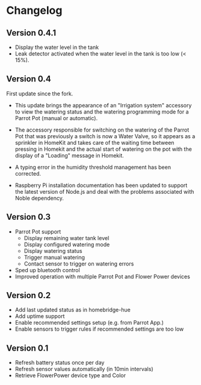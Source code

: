 # Changelog

## Version 0.4.1

* Display the water level in the tank
* Leak detector activated when the water level in the tank is too low (< 15%).

## Version 0.4

First update since the fork.

* This update brings the appearance of an "Irrigation system" accessory to view the watering status and the watering programming mode for a Parrot Pot (manual or automatic).

* The accessory responsible for switching on the watering of the Parrot Pot that was previously a switch is now a Water Valve, so it appears as a sprinkler in HomeKit and takes care of the waiting time between pressing in Homekit and the actual start of watering on the pot with the display of a "Loading" message in Homekit.

* A typing error in the humidity threshold management has been corrected. 

* Raspberry Pi installation documentation has been updated to support the latest version of Node.js and deal with the problems associated with Noble dependency.

## Version 0.3

* Parrot Pot support
  * Display remaining water tank level
  * Display configured watering mode
  * Display watering status
  * Trigger manual watering
  * Contact sensor to trigger on watering errors
* Sped up bluetooth control
* Improved operation with multiple Parrot Pot and Flower Power devices

## Version 0.2

* Add last updated status as in homebridge-hue
* Add uptime support
* Enable recommended settings setup (e.g. from Parrot App.)
* Enable sensors to trigger rules if recommended settings are too low

## Version 0.1

* Refresh battery status once per day
* Refresh sensor values automatically (in 10min intervals)
* Retrieve FlowerPower device type and Color
